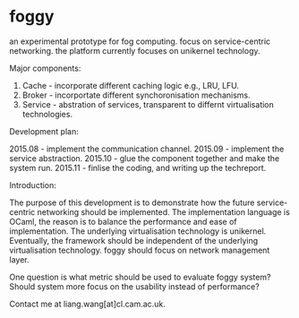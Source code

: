 # foggy
an experimental prototype for fog computing. focus on service-centric networking.
the platform currently focuses on unikernel technology.

Major components:

1. Cache - incorporate different caching logic e.g., LRU, LFU.
2. Broker - incorportate different synchoronisation mechanisms.
3. Service - abstration of services, transparent to differnt virtualisation technologies.

Development plan:

2015.08 - implement the communication channel.
2015.09 - implement the service abstraction.
2015.10 - glue the component together and make the system run.
2015.11 - finlise the coding, and writing up the techreport.

Introduction:

The purpose of this development is to demonstrate how the future service-centric networking should be implemented. The implementation language is OCaml, the reason is to balance the performance and ease of implementation. The underlying virtualisation technology is unikernel. Eventually, the framework should be independent of the underlying virtualisation technology. foggy should focus on network management layer.

One question is what metric should be used to evaluate foggy system? Should system more focus on the usability instead of performance?

Contact me at liang.wang[at]cl.cam.ac.uk.